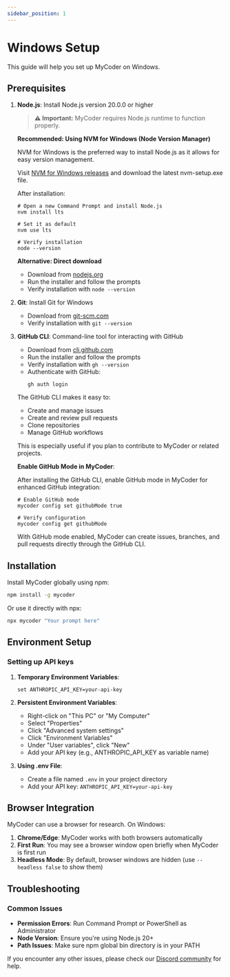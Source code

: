 ```yaml
---
sidebar_position: 1
---
```


# Windows Setup

This guide will help you set up MyCoder on Windows.

## Prerequisites

1. **Node.js**: Install Node.js version 20.0.0 or higher
   
   > **⚠️ Important:** MyCoder requires Node.js runtime to function properly.
   
   **Recommended: Using NVM for Windows (Node Version Manager)**
   
   NVM for Windows is the preferred way to install Node.js as it allows for easy version management.
   
   Visit [NVM for Windows releases](https://github.com/coreybutler/nvm-windows/releases) and download the latest nvm-setup.exe file.
   
   After installation:
   
   ```
   # Open a new Command Prompt and install Node.js
   nvm install lts
   
   # Set it as default
   nvm use lts
   
   # Verify installation
   node --version
   ```
   
   **Alternative: Direct download**
   - Download from [nodejs.org](https://nodejs.org/)
   - Run the installer and follow the prompts
   - Verify installation with `node --version`

2. **Git**: Install Git for Windows
   - Download from [git-scm.com](https://git-scm.com/download/win)
   - Verify installation with `git --version`

3. **GitHub CLI**: Command-line tool for interacting with GitHub
   - Download from [cli.github.com](https://cli.github.com/)
   - Run the installer and follow the prompts
   - Verify installation with `gh --version`
   - Authenticate with GitHub:
     ```
     gh auth login
     ```
   
   The GitHub CLI makes it easy to:
   - Create and manage issues
   - Create and review pull requests
   - Clone repositories
   - Manage GitHub workflows
   
   This is especially useful if you plan to contribute to MyCoder or related projects.
   
   **Enable GitHub Mode in MyCoder**:
   
   After installing the GitHub CLI, enable GitHub mode in MyCoder for enhanced GitHub integration:
   
   ```
   # Enable GitHub mode
   mycoder config set githubMode true
   
   # Verify configuration
   mycoder config get githubMode
   ```
   
   With GitHub mode enabled, MyCoder can create issues, branches, and pull requests directly through the GitHub CLI.

## Installation

Install MyCoder globally using npm:

```bash
npm install -g mycoder
```

Or use it directly with npx:

```bash
npx mycoder "Your prompt here"
```

## Environment Setup

### Setting up API keys

1. **Temporary Environment Variables**:
   ```
   set ANTHROPIC_API_KEY=your-api-key
   ```

2. **Persistent Environment Variables**:
   - Right-click on "This PC" or "My Computer"
   - Select "Properties"
   - Click "Advanced system settings"
   - Click "Environment Variables"
   - Under "User variables", click "New"
   - Add your API key (e.g., ANTHROPIC_API_KEY as variable name)

3. **Using .env File**:
   - Create a file named `.env` in your project directory
   - Add your API key: `ANTHROPIC_API_KEY=your-api-key`

## Browser Integration

MyCoder can use a browser for research. On Windows:

1. **Chrome/Edge**: MyCoder works with both browsers automatically
2. **First Run**: You may see a browser window open briefly when MyCoder is first run
3. **Headless Mode**: By default, browser windows are hidden (use `--headless false` to show them)

## Troubleshooting

### Common Issues

- **Permission Errors**: Run Command Prompt or PowerShell as Administrator
- **Node Version**: Ensure you're using Node.js 20+
- **Path Issues**: Make sure npm global bin directory is in your PATH

If you encounter any other issues, please check our [Discord community](https://discord.gg/5K6TYrHGHt) for help.